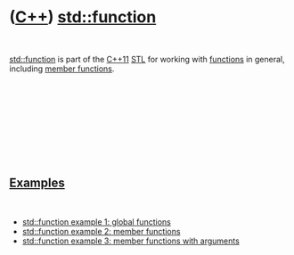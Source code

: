 



 

 

 

 

 

([C++](Cpp.md)) [std::function](CppStdFunction.md)
====================================================

 

[std::function](CppFunction.md) is part of the [C++11](Cpp11.md)
[STL](CppStl.md) for working with [functions](CppFunction.md) in
general, including [member functions](CppMemberFunction.md).

 

 

 

 

 

[Examples](CppExample.md)
--------------------------

 

-   [std::function example 1: global
    functions](CppStdFunctionExample1.md)
-   [std::function example 2: member
    functions](CppStdFunctionExample2.md)
-   [std::function example 3: member functions with
    arguments](CppStdFunctionExample3.md)

 

 

 

 

 





 



